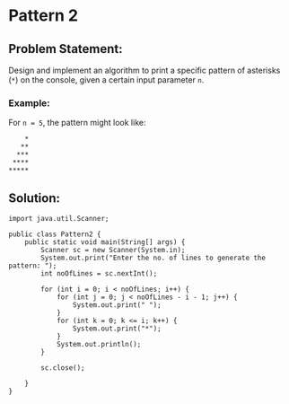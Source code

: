# Pattern 2

## Problem Statement:

Design and implement an algorithm to print a specific pattern of asterisks (```*```) on the console, given a certain input parameter ```n```.

### Example:

For ```n = 5```, the pattern might look like:

```
    *
   **
  ***
 ****
*****
```

## Solution:

```
import java.util.Scanner;

public class Pattern2 {
    public static void main(String[] args) {
        Scanner sc = new Scanner(System.in);
        System.out.print("Enter the no. of lines to generate the pattern: ");
        int noOfLines = sc.nextInt();

        for (int i = 0; i < noOfLines; i++) {
            for (int j = 0; j < noOfLines - i - 1; j++) {
                System.out.print(" ");
            }
            for (int k = 0; k <= i; k++) {
                System.out.print("*");
            }
            System.out.println();
        }

        sc.close();

    }
}
```
